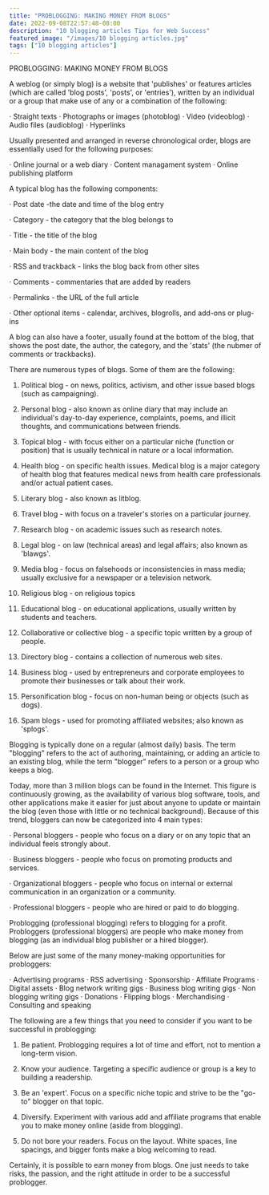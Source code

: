 ```yaml
---
title: "PROBLOGGING: MAKING MONEY FROM BLOGS"
date: 2022-09-08T22:57:48-08:00
description: "10 blogging articles Tips for Web Success"
featured_image: "/images/10 blogging articles.jpg"
tags: ["10 blogging articles"]
---
```


PROBLOGGING: MAKING MONEY FROM BLOGS


A weblog (or simply blog) is a website that 'publishes' or features articles (which are called 'blog posts', 'posts', or 'entries'), written by an individual or a group that make use of any or a combination of the following:

·	Straight texts
·	Photographs or images (photoblog)
·	Video (videoblog)
·	Audio files (audioblog)
·	Hyperlinks

Usually presented and arranged in reverse chronological order, blogs are essentially used for the following purposes:

·	Online journal or a web diary
·	Content managament system
·	Online publishing platform

A typical blog has the following components:

·	Post date -the date and time of the blog entry

·	Category - the category that the blog belongs to

·	Title - the title of the blog

·	Main body - the main content of the blog

·	RSS and trackback - links the blog back from other sites

·	Comments - commentaries that are added by readers

·	Permalinks - the URL of the full article

·	Other optional items - calendar, archives, blogrolls, and add-ons or plug-ins

A blog can also have a footer, usually found at the bottom of the blog, that shows the post date, the author, the category, and the 'stats' (the nubmer of comments or trackbacks).

There are numerous types of blogs. Some of them are the following:

1. Political blog - on news, politics, activism, and other issue based blogs (such as campaigning).

2. Personal blog - also known as online diary that may include an individual's day-to-day experience, complaints, poems, and illicit thoughts, and communications between friends.

3. Topical blog - with focus either on a particular niche (function or position) that is usually technical in nature or a local information.

4. Health blog - on specific health issues. Medical blog is a major category of health blog that features medical news from health care professionals and/or actual patient cases.

5. Literary blog - also known as litblog.

6. Travel blog - with focus on a traveler's stories on a particular journey.

7. Research blog - on academic issues such as research notes.

8. Legal blog - on law (technical areas) and legal affairs; also known as 'blawgs'.

9. Media blog - focus on falsehoods or inconsistencies in mass media; usually exclusive for a newspaper or a television network.

10. Religious blog - on religious topics

11. Educational blog - on educational applications, usually written by students and teachers.

12. Collaborative or collective blog - a specific topic written by a group of people.

13. Directory blog - contains a collection of numerous web sites.

14. Business blog - used by entrepreneurs and corporate employees to promote their businesses or talk about their work.

15. Personification blog - focus on non-human being or objects (such as dogs).

16. Spam blogs - used for promoting affiliated websites; also known as 'splogs'.

Blogging is typically done on a regular (almost daily) basis. The term "blogging" refers to the act of authoring, maintaining, or adding an article to an existing blog, while the term "blogger" refers to a person or a group who keeps a blog. 

Today, more than 3 million blogs can be found in the Internet. This figure is continuously growing, as the availability of various blog software, tools, and other applications make it easier for just about anyone to update or maintain the blog (even those with little or no technical background). Because of this trend, bloggers can now be categorized into 4 main types:

·	Personal bloggers - people who focus on a diary or on any topic that an individual feels strongly about.

·	Business bloggers - people who focus on promoting products and services.

·	Organizational bloggers - people who focus on internal or external communication in an organization or a community.

·	Professional bloggers - people who are hired or paid to do blogging.

Problogging (professional blogging) refers to blogging for a profit. Probloggers (professional bloggers) are people who make money from blogging (as an individual blog publisher or a hired blogger).

Below are just some of the many money-making opportunities for probloggers:

·	Advertising programs
·	RSS advertising
·	Sponsorship
·	Affiliate Programs
·	Digital assets
·	Blog network writing gigs
·	Business blog writing gigs
·	Non blogging writing gigs
·	Donations
·	Flipping blogs
·	Merchandising
·	Consulting and speaking

The following are a few things that you need to consider if you want to be successful in problogging:

1. Be patient. Problogging requires a lot of time and effort, not to mention a long-term vision.

2. Know your audience. Targeting a specific audience or group is a key to building a readership.

3. Be an 'expert'. Focus on a specific niche topic and strive to be the "go-to" blogger on that topic.

4. Diversify. Experiment with various add and affiliate programs that enable you to make money online (aside from blogging).

5. Do not bore your readers. Focus on the layout. White spaces, line spacings, and bigger fonts make a blog welcoming to read.

Certainly, it is possible to earn money from blogs. One just needs to take risks, the passion, and the right attitude in order to be a successful problogger.

